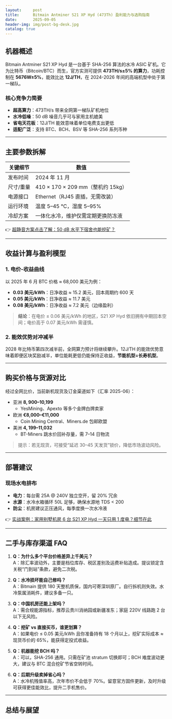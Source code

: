 ```yaml
---
layout:     post
title:      Bitmain Antminer S21 XP Hyd (473Th) 盈利能力与选购指南
date:       2025-09-05
header-img: img/post-bg-desk.jpg
catalog: true
---
```


## 机器概述
Bitmain Antminer S21 XP Hyd 是一台基于 SHA-256 算法的水冷 ASIC 矿机。它为比特币（Bitcoin/BTC）而生，官方实测可提供 **473TH/s±5% 的算力**，功耗控制在 **5676W±5%**，能效比达 **12J/TH**，在 2024-2026 年间的高端机型中处于第一梯队。

### 核心竞争力简要
- **超高算力**：473TH/s 带来全网第一梯队矿机地位  
- **水冷低噪**：50 dB 噪音几乎可与家用主机媲美  
- **省电天花板**：12J/TH 能效意味着单位电费支出更低  
- **适配广泛**：支持 BTC、BCH、BSV 等 SHA-256 系列币种

---

## 主要参数拆解
| 关键细节 | 数值 |
| --- | --- |
| 发布时间 | 2024 年 11 月 |
| 尺寸/重量 | 410 × 170 × 209 mm（整机约 15kg） |
| 电源接口 | Ethernet（RJ45 直插，无需改装） |
| 运行环境 | 温度 5–45 °C，湿度 5–95% |
| 冷却方案 | 一体化水冷，维护仅需定期更换防冻液 |

👉 [超静音方案点击了解：50 dB 水平下宿舍也能挖矿？](https://okxdog.com/)

---

## 收益计算与盈利模型

### 1. 电价-收益曲线
以 2025 年 6 月 BTC 价格 ≈ 68,000 美元为例：
- **0.03 美元/kWh**：日净收益 ≈ 15.2 美元，回本周期约 600 天  
- **0.05 美元/kWh**：日净收益 ≈ 11.7 美元  
- **0.08 美元/kWh**：日净收益 ≈ 7.2 美元（边缘盈利）

> **结论**：在电价 ≤ 0.06 美元/kWh 的地区，S21 XP Hyd 依旧拥有中期回本空间；电价高于 0.07 美元/kWh 需谨慎。

### 2. 能效优势对冲减半
2028 年比特币第四次减半前，全网算力预计将继续攀升。12J/TH 的能效优势意味着即便区块奖励减半，单位能耗更低仍能保持正收益，**节能机型=长寿机型**。

---

## 购买价格与货源对比

经过全网比价，当前新机现货及订金渠道如下（汇率 2025-06）：

- 亚洲 **$8,900–$10,199**  
  - YesMining、Apexto 等多个金牌白牌卖家
- 欧洲 **€8,000–€11,000**  
  - Coin Mining Central、Miners.de 包邮欧盟  
- 美洲 **$4,199–$11,032**  
  - BT-Miners 跳水价回补存量，需 7–14 日物流  

> 提示：若无现货，可接受“延迟 30–45 天发货”锁价，降低市场波动风险。

---

## 部署建议
### 现场水电排布
- **电力**：每台需 25A @ 240V 独立空开，留 20% 冗余  
- **水源**：水冷水箱循环 50L 足够，确保水源地 TDS < 200  
- **防尘**：机房建议正压通风，每季度换一次水冷液

👉 [实战案例：家用别墅机房 6 台 S21 XP Hyd 一天只用 1 度电？细节在此](https://okxdog.com/)

---

## 二手与库存渠道 FAQ

1. **Q：为什么多个平台价格差异上千美元？**  
   A：除汇率波动外，主要是档位库存、税区差别及运费补贴造成。提议锁定含关税“门到站”条款，避免二次税。

2. **Q：水冷损坏能自己修吗？**  
   A：Bitmain 提供 180 天整机质保，国内可寄深圳原厂。自行拆机则失效。水冷泵属消耗件，建议多备一只。

3. **Q：中国机房还能上架吗？**  
   A：需合规能源指标，推荐云贵川消纳园或新疆准东；家庭 220V 线路跑 2 台以下无风险。

4. **Q：挖矿 vs 直接买币，谁更划算？**  
   A：如果电价 ≤ 0.05 美元/kWh 且你准备持有 18 个月以上，挖矿实际成本 ≈ 现货币价的 65%，能获得定投式收益。

5. **Q：机器能挖 BCH 吗？**  
   A：可以，SHA-256 通用。只需在矿池 stratum 切换即可；BCH 难度波动更大，建议与 BTC 混合挖矿节省空转时间。

6. **Q：后期升级卖掉省心吗？**  
   A：水冷机残值率高，次年市价不会低于 70%。留意官方固件更新，及时升级可获得更佳能效比，提升二手机售价。

---

## 总结与展望